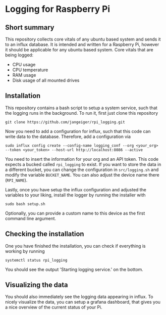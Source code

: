 # Logging for Raspberry Pi

## Short summary

This repository collects core vitals of any ubuntu based system and sends it to an influx database.
It is intended and written for a Raspberry Pi, however it should be applicable for any ubuntu based system.
Core vitals that are being logged:

- CPU usage
- CPU temperature
- RAM usage
- Disk usage of all mounted drives


## Installation

This repository contains a bash script to setup a system service, such that the logging runs in the background.
To run it, first just clone this repository

    git clone https://github.com/jangeiger/rpi_logging.git

Now you need to add a configuration for influx, such that this code can write data to the database.
Therefore, add a configuration via

    sudo influx config create --config-name logging_conf --org <your_org> --token <your_token> --host-url http://localhost:8086 --active

You need to insert the information for your org and an API token.
This code expects a bucked called `rpi_logging` to exist.
If you want to store the data in a different bucket, you can change the configuration in `src/logging.sh` and modify the variable `BUCKET_NAME`.
You can also adjust the device name there (`RPI_NAME`).

Lastly, once you have setup the influx configuration and adjusted the variables to your liking, install the logger by running the installer with

    sudo bash setup.sh

Optionally, you can provide a custom name to this device as the first command line argument.


## Checking the installation

One you have finished the installation, you can check if everything is working by running

    systemctl status rpi_logging

You should see the output 'Starting logging service.' on the bottom.


## Visualizing the data

You should also immediately see the logging data appearing in influx.
To nicely visualize the data, you can setup a grafana dashboard, that gives you a nice overview of the current status of your Pi.
